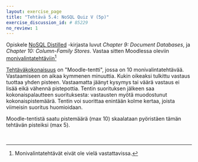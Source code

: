 ```yaml
---
layout: exercise_page
title: "Tehtävä 5.4: NoSQL Quiz V (5p)"
exercise_discussion_id: # 85229
no_review: 1
---
```


Opiskele [NoSQL Distilled][reading] -kirjasta luvut  *Chapter 9: Document Databases*, ja *Chapter 10: Column-Family Stores*. Vastaa sitten Moodlessa oleviin [monivalintatehtäviin][quiz][^1]

[reading]: /tkj2017s/viitteet/#nosql-distilled
[quiz]: #

[^1]: Monivalintatehtävät eivät ole vielä vastattavissa.


[Tehtäväkokonaisuus][quiz] on "Moodle-tentti", jossa on 10 monivalintatehtävää. Vastaamiseen on aikaa kymmenen minuuttia. Kukin oikeaksi tulkittu vastaus tuottaa yhden pisteen. Vastaamatta jäänyt kysymys tai väärä vastaus ei lisää eikä vähennä pistepottia. Tentin suorituksen jälkeen saa kokonaispalautteen suorituksesta: vastausten myötä muodostunut kokonaispistemäärä. Tentin voi suorittaa enintään kolme kertaa, joista viimeisin suoritus huomioidaan.

Moodle-tentistä saatu pistemäärä (max 10) skaalataan pyöristäen tämän tehtävän pisteiksi (max 5).

<br/>



